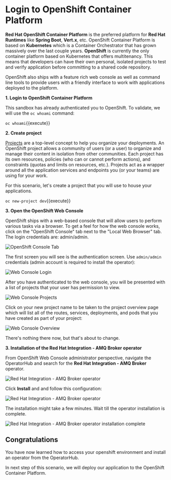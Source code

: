 # Login to OpenShift Container Platform

**Red Hat OpenShift Container Platform** is the preferred platform for **Red Hat Runtimes** like **Spring Boot**, **Vert.x**, etc. OpenShift Container Platform is based on **Kubernetes** which is a Container Orchestrator that has grown massively over the last couple years. **OpenShift** is currently the only container platform based on Kubernetes that offers multitenancy. This means that developers can have their own personal, isolated projects to test and verify application before committing to a shared code repository.

OpenShift also ships with a feature rich web console as well as command line tools to provide users with a friendly interface to work with applications deployed to the platform. 

**1. Login to OpenShift Container Platform**

This sandbox has already authenticated you to OpenShift. To validate, we will use the `oc whoami` command:

``oc whoami``{{execute}}

**2. Create project**

[Projects](https://docs.openshift.com/container-platform/4.7/rest_api/project_apis/project-project-openshift-io-v1.html) are a top-level concept to help you organize your deployments. An OpenShift project allows a community of users (or a user) to organize and manage their content in isolation from other communities. Each project has its own resources, policies (who can or cannot perform actions), and constraints (quotas and limits on resources, etc.). Projects act as a wrapper around all the application services and endpoints you (or your teams) are using for your work.

For this scenario, let's create a project that you will use to house your applications.

``oc new-project dev``{{execute}}

**3. Open the OpenShift Web Console**

OpenShift ships with a web-based console that will allow users to
perform various tasks via a browser. To get a feel for how the web console
works, click on the "OpenShift Console" tab next to the "Local Web Browser" tab. The login credentials are: admin/admin.

![OpenShift Console Tab](/openshift/assets/middleware/rhoar-getting-started-spring/openshift-console-tab.png)

The first screen you will see is the authentication screen. Use `admin/admin` credentials (admin account is required to install the operator):

![Web Console Login](/openshift/assets/middleware/rhoar-getting-started-spring/login.png)

After you have authenticated to the web console, you will be presented with a list of projects that your user has permission to view.

![Web Console Projects](/openshift/assets/middleware/rhoar-getting-started-spring/projects.png)

Click on your new project name to be taken to the project overview page which will list all of the routes, services, deployments, and pods that you have created as part of your project:

![Web Console Overview](/openshift/assets/middleware/rhoar-getting-started-spring/overview.png)

There's nothing there now, but that's about to change.

**3. Installation of the Red Hat Integration - AMQ Broker operator**

From OpenShift Web Console administrator perspective, navigate the OperatorHub and search for the **Red Hat Integration - AMQ Broker** operator. 

![Red Hat Integration - AMQ Broker operator](/openshift/assets/middleware/rhoar-messaging/amq-operator.png)

Click **Install** and and follow this configuration:

![Red Hat Integration - AMQ Broker operator](/openshift/assets/middleware/rhoar-messaging/operator-configuration.png)

The installation might take a few minutes. Wait till the operator installation is complete.

![Red Hat Integration - AMQ Broker operator installation complete](/openshift/assets/middleware/rhoar-messaging/operator-installation-complete.png)

## Congratulations

You have now learned how to access your openshift environment and install an operator from the OperatorHub. 

In next step of this scenario, we will deploy our application to the OpenShift Container Platform.